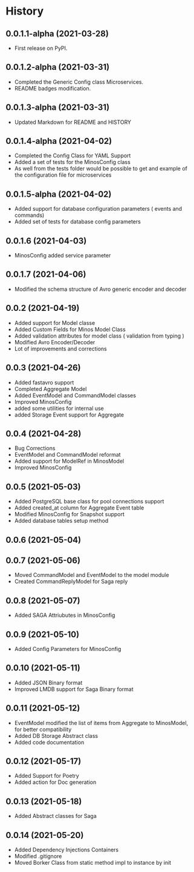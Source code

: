 History
==========

0.0.1.1-alpha (2021-03-28)
--------------------------------

* First release on PyPI.


0.0.1.2-alpha (2021-03-31)
-----------------------------

* Completed the Generic Config class Microservices.
* README badges modification.


0.0.1.3-alpha (2021-03-31)
----------------------------

* Updated Markdown for README and HISTORY

0.0.1.4-alpha (2021-04-02)
------------------------------

* Completed the Config Class for YAML Support
* Added a set of tests for the MinosConfig class
* As well from the tests folder would be possible to get and example of
  the configuration file for microservices

0.0.1.5-alpha (2021-04-02)
----------------------------

* Added support for database configuration parameters ( events and commands)
* Added set of tests for database config parameters

0.0.1.6 (2021-04-03)
---------------------

* MinosConfig added service parameter

0.0.1.7 (2021-04-06)
----------------------

* Modified the schema structure of Avro generic encoder and decoder


0.0.2 (2021-04-19)
-------------------

* Added support for Model classe
* Added Custom Fields for Minos Model Class
* Added validation attributes for model class ( validation from typing )
* Modified Avro Encoder/Decoder
* Lot of improvements and corrections


0.0.3 (2021-04-26)
--------------------

* Added fastavro support
* Completed Aggregate Model
* Added EventModel and CommandModel classes
* Improved MinosConfig
* added some utilities for internal use
* added Storage Event support for Aggregate

0.0.4 (2021-04-28)
--------------------

* Bug Corrections
* EventModel and CommandModel reformat
* Added support for ModelRef in MinosModel
* Improved MinosConfig

0.0.5 (2021-05-03)
--------------------

* Added PostgreSQL base class for pool connections support
* Added created_at column for Aggregate Event table
* Modified MinosConfig for Snapshot support
* Added database tables setup method

0.0.6 (2021-05-04)
--------------------


0.0.7 (2021-05-06)
--------------------

* Moved CommandModel and EventModel to the model module
* Created CommandReplyModel for Saga reply

0.0.8 (2021-05-07)
--------------------

* Added SAGA Attriubutes in MinosConfig

0.0.9 (2021-05-10)
-------------------

* Added Config Parameters for MinosConfig

0.0.10 (2021-05-11)
---------------------

* Added JSON Binary format
* Improved LMDB support for Saga Binary format

0.0.11 (2021-05-12)
---------------------

* EventModel modified the list of items from Aggregate to MinosModel, for better compatibility
* Added DB Storage Abstract class
* Added code documentation

0.0.12 (2021-05-17)
---------------------

* Added Support for Poetry
* Added action for Doc generation

0.0.13 (2021-05-18)
---------------------

* Added Abstract classes for Saga


0.0.14 (2021-05-20)
--------------------

* Added Dependency Injections Containers
* Modified .gitignore
* Moved Borker Class from static method impl to instance by init
